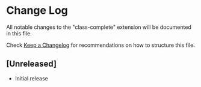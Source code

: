 # Change Log

All notable changes to the "class-complete" extension will be documented in this file.

Check [Keep a Changelog](http://keepachangelog.com/) for recommendations on how to structure this file.

## [Unreleased]

- Initial release